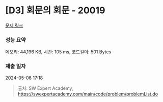 # [D3] 회문의 회문 - 20019 

[문제 링크](https://swexpertacademy.com/main/code/problem/problemDetail.do?contestProbId=AY2hjCWKbykDFATh) 

### 성능 요약

메모리: 44,196 KB, 시간: 105 ms, 코드길이: 501 Bytes

### 제출 일자

2024-05-06 17:18



> 출처: SW Expert Academy, https://swexpertacademy.com/main/code/problem/problemList.do